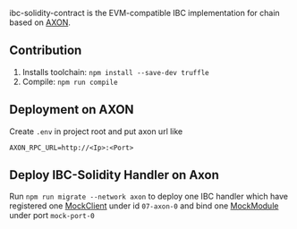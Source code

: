 ibc-solidity-contract is the EVM-compatible IBC implementation for chain based on [AXON](https://github.com/axonweb3/axon).

## Contribution

1. Installs toolchain: `npm install --save-dev truffle`
2. Compile: `npm run compile`

## Deployment on AXON

Create `.env` in project root and put axon url like

```
AXON_RPC_URL=http://<Ip>:<Port>
```

## Deploy IBC-Solidity Handler on Axon
Run `npm run migrate --network axon` to deploy one IBC handler which have registered one [MockClient](https://github.com/synapseweb3/ibc-solidity-contract/blob/master/contracts/clients/MockClient.sol) under id `07-axon-0` and bind one [MockModule](https://github.com/synapseweb3/ibc-solidity-contract/blob/master/contracts/apps/20-transfer/MockModule.sol) under port `mock-port-0`


